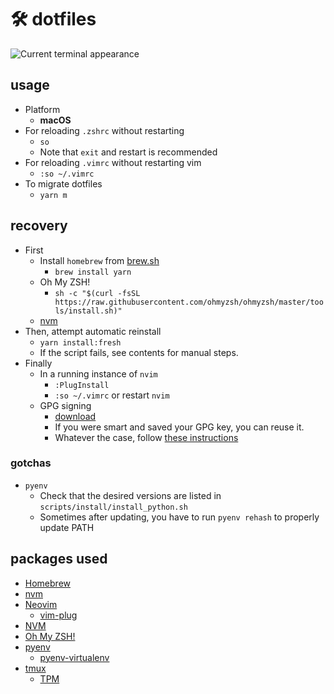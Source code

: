 # 🛠 dotfiles

![Current terminal appearance](./current_terminal.png)

## usage

- Platform
  - **macOS**
- For reloading `.zshrc` without restarting
  - `so`
  - Note that `exit` and restart is recommended
- For reloading `.vimrc` without restarting vim
  - `:so ~/.vimrc`
- To migrate dotfiles
  - `yarn m`

## recovery

- First
  - Install `homebrew` from [brew.sh](https://brew.sh)
    - `brew install yarn`
  - Oh My ZSH!
    - `sh -c "$(curl -fsSL https://raw.githubusercontent.com/ohmyzsh/ohmyzsh/master/tools/install.sh)"`
  - [nvm](https://github.com/nvm-sh/nvm#installing-and-updating)
- Then, attempt automatic reinstall
  - `yarn install:fresh`
  - If the script fails, see contents for manual steps.
- Finally
  - In a running instance of `nvim`
    - `:PlugInstall`
    - `:so ~/.vimrc` or restart `nvim`
  - GPG signing
    - [download](https://gpgtools.org/)
    - If you were smart and saved your GPG key, you can reuse it.
    - Whatever the case, follow [these instructions](https://help.github.com/en/articles/managing-commit-signature-verification)

### gotchas

- `pyenv`
  - Check that the desired versions are listed in `scripts/install/install_python.sh`
  - Sometimes after updating, you have to run `pyenv rehash` to properly update PATH

## packages used

- [Homebrew](https://brew.sh)
- [nvm](https://github.com/nvm-sh/nvm#installing-and-updating)
- [Neovim](https://neovim.io/)
  - [vim-plug](https://github.com/junegunn/vim-plug)
- [NVM](https://github.com/nvm-sh/nvm)
- [Oh My ZSH!](https://ohmyz.sh/)
- [pyenv](https://github.com/pyenv/pyenv)
  - [pyenv-virtualenv](https://github.com/pyenv/pyenv-virtualenv)
- [tmux](https://github.com/tmux/tmux/)
  - [TPM](https://github.com/tmux-plugins/tpm)
